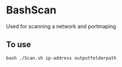 # BashScan

Used for scanning a network and portmaping

## To use
```
bash ./Scan.sh ip-address outputfolderpath
```
